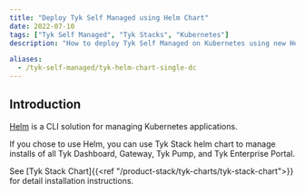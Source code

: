 ```yaml
---
title: "Deploy Tyk Self Managed using Helm Chart"
date: 2022-07-10
tags: ["Tyk Self Managed", "Tyk Stacks", "Kubernetes"]
description: "How to deploy Tyk Self Managed on Kubernetes using new Helm Chart"

aliases:
  - /tyk-self-managed/tyk-helm-chart-single-dc
---
```


## Introduction

[Helm](https://helm.sh/) is a CLI solution for managing Kubernetes applications.

If you chose to use Helm, you can use Tyk Stack helm chart to manage installs of all Tyk Dashboard, Gateway, Tyk Pump, and Tyk Enterprise Portal.

See [Tyk Stack Chart]{{<ref "/product-stack/tyk-charts/tyk-stack-chart">}} for detail installation instructions.
